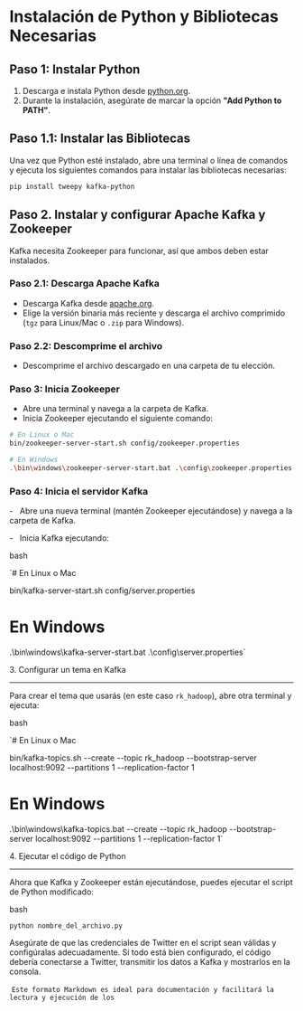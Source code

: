 # Instalación de Python y Bibliotecas Necesarias

## Paso 1: Instalar Python
1. Descarga e instala Python desde [python.org](https://www.python.org/downloads/).
2. Durante la instalación, asegúrate de marcar la opción **"Add Python to PATH"**.

## Paso 1.1: Instalar las Bibliotecas
Una vez que Python esté instalado, abre una terminal o línea de comandos y ejecuta los siguientes comandos para instalar las bibliotecas necesarias:

```bash
pip install tweepy kafka-python
```
## Paso 2. Instalar y configurar Apache Kafka y Zookeeper

Kafka necesita Zookeeper para funcionar, así que ambos deben estar instalados.

### Paso 2.1: Descarga Apache Kafka

- Descarga Kafka desde [apache.org](https://kafka.apache.org/downloads).
- Elige la versión binaria más reciente y descarga el archivo comprimido (`tgz` para Linux/Mac o `.zip` para Windows).

### Paso 2.2: Descomprime el archivo

- Descomprime el archivo descargado en una carpeta de tu elección.

### Paso 3: Inicia Zookeeper

- Abre una terminal y navega a la carpeta de Kafka.
- Inicia Zookeeper ejecutando el siguiente comando:

```bash
# En Linux o Mac
bin/zookeeper-server-start.sh config/zookeeper.properties

# En Windows
.\bin\windows\zookeeper-server-start.bat .\config\zookeeper.properties
```

### Paso 4: Inicia el servidor Kafka

-   Abre una nueva terminal (mantén Zookeeper ejecutándose) y navega a la carpeta de Kafka.

-   Inicia Kafka ejecutando:

bash

`# En Linux o Mac

bin/kafka-server-start.sh config/server.properties

# En Windows

.\bin\windows\kafka-server-start.bat .\config\server.properties`

3\. Configurar un tema en Kafka

-------------------------------

Para crear el tema que usarás (en este caso `rk_hadoop`), abre otra terminal y ejecuta:

bash

`# En Linux o Mac

bin/kafka-topics.sh --create --topic rk_hadoop --bootstrap-server localhost:9092 --partitions 1 --replication-factor 1

# En Windows

.\bin\windows\kafka-topics.bat --create --topic rk_hadoop --bootstrap-server localhost:9092 --partitions 1 --replication-factor 1`

4\. Ejecutar el código de Python

--------------------------------

Ahora que Kafka y Zookeeper están ejecutándose, puedes ejecutar el script de Python modificado:

bash

`python nombre_del_archivo.py`

Asegúrate de que las credenciales de Twitter en el script sean válidas y configúralas adecuadamente. Si todo está bien configurado, el código debería conectarse a Twitter, transmitir los datos a Kafka y mostrarlos en la consola.

 `Este formato Markdown es ideal para documentación y facilitará la lectura y ejecución de los`
